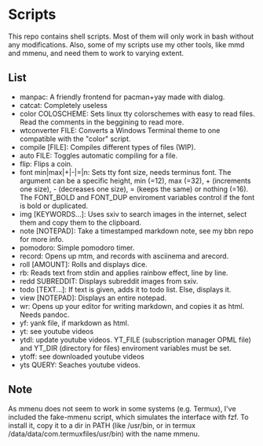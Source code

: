# Scripts

This repo contains shell scripts. Most of them will only work in bash without
any modifications. Also, some of my scripts use my other tools, like mmd and
mmenu, and need them to work to varying extent.

## List

- manpac: A friendly frontend for pacman+yay made with dialog.
- catcat: Completely useless
- color COLOSCHEME: Sets linux tty colorschemes with easy to read files.
  Read the comments in the beggining to read more.
- wtconverter FILE: Converts a Windows Terminal theme to one compatible with
  the "color" script.
- compile [FILE]: Compiles different types of files (WIP).
- auto FILE: Toggles automatic compiling for a file.
- flip: Flips a coin.
- font min|max|+|-|=|n: Sets tty font size, needs terminus font. The argument
  can be a specific height, min (=12), max (=32), + (increments one size), -
  (decreases one size), = (keeps the same) or nothing (=16). The FONT\_BOLD
  and FONT\_DUP enviroment variables control if the font is bold or duplicated.
- img [KEYWORDS...]: Uses sxiv to search images in the internet,
  select them and copy them to the clipboard.
- note [NOTEPAD]: Take a timestamped markdown note, see my bbn repo for more
  info.
- pomodoro: Simple pomodoro timer.
- record: Opens up mtm, and records with asciinema and arecord.
- roll [AMOUNT]: Rolls and displays dice.
- rb: Reads text from stdin and applies rainbow effect, line by line.
- redd SUBREDDIT: Displays subreddit images from sxiv.
- todo [TEXT...]: If text is given, adds it to todo list. Else, displays it.
- view [NOTEPAD]: Displays an entire notepad.
- wr: Opens up your editor for writing markdown, and copies it as html. Needs
  pandoc.
- yf: yank file, if markdown as html.
- yt: see youtube videos
- ytdl: update youtube videos. YT\_FILE (subscription manager OPML file) and
  YT\_DIR (directory for files) enviroment variables must be set.
- ytoff: see downloaded youtube videos
- yts QUERY: Seaches youtube videos.

## Note
As mmenu does not seem to work in some systems (e.g. Termux), I've included the
fake-mmenu script, which simulates the interface with fzf. To install it, copy
it to a dir in PATH (like /usr/bin, or in termux /data/data/com.termuxfiles/usr/bin)
with the name mmenu.

